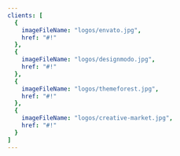 ```yaml
---
clients: [
  {
    imageFileName: "logos/envato.jpg",
    href: "#!"
  },
  {
    imageFileName: "logos/designmodo.jpg",
    href: "#!"
  },
  {
    imageFileName: "logos/themeforest.jpg",
    href: "#!"
  },
  {
    imageFileName: "logos/creative-market.jpg",
    href: "#!"
  }
]
---
```



